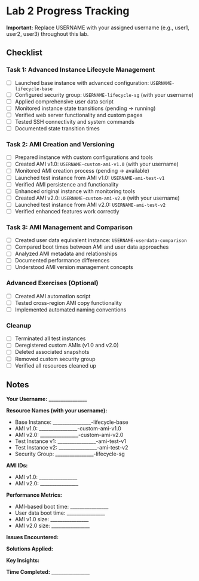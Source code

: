 # Lab 2 Progress Tracking

**Important:** Replace USERNAME with your assigned username (e.g., user1, user2, user3) throughout this lab.

## Checklist

### Task 1: Advanced Instance Lifecycle Management
- [ ] Launched base instance with advanced configuration: `USERNAME-lifecycle-base`
- [ ] Configured security group: `USERNAME-lifecycle-sg` (with your username)
- [ ] Applied comprehensive user data script
- [ ] Monitored instance state transitions (pending → running)
- [ ] Verified web server functionality and custom pages
- [ ] Tested SSH connectivity and system commands
- [ ] Documented state transition times

### Task 2: AMI Creation and Versioning
- [ ] Prepared instance with custom configurations and tools
- [ ] Created AMI v1.0: `USERNAME-custom-ami-v1.0` (with your username)
- [ ] Monitored AMI creation process (pending → available)
- [ ] Launched test instance from AMI v1.0: `USERNAME-ami-test-v1`
- [ ] Verified AMI persistence and functionality
- [ ] Enhanced original instance with monitoring tools
- [ ] Created AMI v2.0: `USERNAME-custom-ami-v2.0` (with your username)
- [ ] Launched test instance from AMI v2.0: `USERNAME-ami-test-v2`
- [ ] Verified enhanced features work correctly

### Task 3: AMI Management and Comparison
- [ ] Created user data equivalent instance: `USERNAME-userdata-comparison`
- [ ] Compared boot times between AMI and user data approaches
- [ ] Analyzed AMI metadata and relationships
- [ ] Documented performance differences
- [ ] Understood AMI version management concepts

### Advanced Exercises (Optional)
- [ ] Created AMI automation script
- [ ] Tested cross-region AMI copy functionality
- [ ] Implemented automated naming conventions

### Cleanup
- [ ] Terminated all test instances
- [ ] Deregistered custom AMIs (v1.0 and v2.0)
- [ ] Deleted associated snapshots
- [ ] Removed custom security group
- [ ] Verified all resources cleaned up

## Notes

**Your Username:** ________________

**Resource Names (with your username):**
- Base Instance: ________________-lifecycle-base
- AMI v1.0: ________________-custom-ami-v1.0
- AMI v2.0: ________________-custom-ami-v2.0
- Test Instance v1: ________________-ami-test-v1
- Test Instance v2: ________________-ami-test-v2
- Security Group: ________________-lifecycle-sg

**AMI IDs:**
- AMI v1.0: ________________
- AMI v2.0: ________________

**Performance Metrics:**
- AMI-based boot time: ________________
- User data boot time: ________________
- AMI v1.0 size: ________________
- AMI v2.0 size: ________________

**Issues Encountered:**


**Solutions Applied:**


**Key Insights:**


**Time Completed:** ________________

